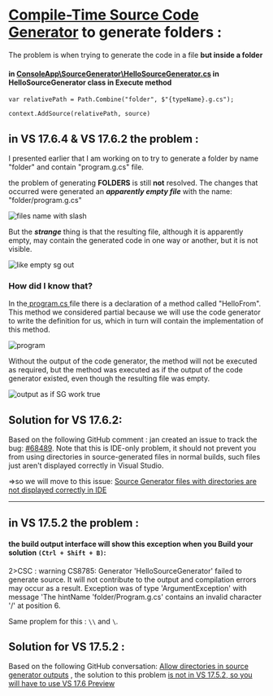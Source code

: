 # [Compile-Time Source Code Generator](https://learn.microsoft.com/en-us/dotnet/csharp/roslyn-sdk/source-generators-overview) to generate folders :
The problem is when trying to generate the code in a file **but inside a folder**

#### in [ConsoleApp\SourceGenerator\HelloSourceGenerator.cs](https://github.com/MoMakkawi/SourceGen/blob/master/SourceGenerator/HelloSourceGenerator.cs) in HelloSourceGenerator class in Execute method 
```
var relativePath = Path.Combine("folder", $"{typeName}.g.cs");

context.AddSource(relativePath, source)
```


## in VS 17.6.4 & VS 17.6.2 the problem :
I presented earlier that I am working on to try to generate a folder by name "folder" and contain "program.g.cs" file.

the problem of generating **FOLDERS** is still **not** resolved.
The changes that occurred were generated an **_apparently empty file_** with the name: "folder/program.g.cs"

![files name with slash](https://github.com/dotnet/roslyn/assets/94985793/97b65c1a-67b3-4828-8a69-6d1090c980c3)


But the _**strange**_ thing is that the resulting file, although it is apparently empty, may contain the generated code in one way or another, but it is not visible.

![like empty sg out ](https://github.com/dotnet/roslyn/assets/94985793/01dee113-fa68-46bd-a146-178605dae339)



### How did I know that?

In the[ program.cs ](https://github.com/MoMakkawi/SourceGen/blob/master/ConsoleApp/Program.cs) file there is a declaration of a method called "HelloFrom". This method we considered partial because we will use the code generator to write the definition for us, which in turn will contain the implementation of this method.

![program](https://github.com/dotnet/roslyn/assets/94985793/419d2957-8f4f-4238-9963-ab161634dcc2)


Without the output of the code generator, the method will not be executed as required,
but the method was executed as if the output of the code generator existed, 
even though the resulting file was empty.

![output as if SG work true](https://github.com/dotnet/roslyn/assets/94985793/0d84f3ee-4301-4aaa-897b-85b5221cefdc)

## Solution for VS 17.6.2:
Based on the following GitHub comment : jan created an issue to track the bug: [#68489](https://github.com/dotnet/roslyn/issues/68489). Note that this is IDE-only problem, it should not prevent you from using directories in source-generated files in normal builds, such files just aren't displayed correctly in Visual Studio.

  =>so we will move to this issue: [Source Generator files with directories are not displayed correctly in IDE](https://github.com/dotnet/roslyn/issues/68489)

___________________________________________________________________________________________________

## in VS 17.5.2 the problem :
#### the build output interface will show this exception when you Build your solution ```(Ctrl + Shift + B)```:

2>CSC : warning CS8785: Generator 'HelloSourceGenerator' failed to generate source. It will not contribute to the output and compilation errors may occur as a result. Exception was of type 'ArgumentException' with message 'The hintName 'folder/Program.g.cs' contains an invalid character '/' at position 6.

Same proplem for this : ```\\``` and ```\```.

## Solution for VS 17.5.2 :
Based on the following GitHub conversation: [Allow directories in source generator outputs](https://github.com/dotnet/roslyn/pull/66438?notification_referrer_id=NT_kwDOBaleQbM1MzQ4OTk1MTY1Ojk0OTg1Nzkz&notifications_query=is%3Adone#issuecomment-1477484123) ,
the solution to this problem [is not in VS 17.5.2, so you will have to use VS 17.6 Preview](https://github.com/dotnet/roslyn/pull/66438#issuecomment-1477484123)
